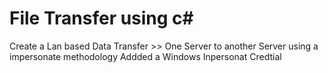 # File Transfer using c#
Create a Lan based Data Transfer >> One Server to another Server using a impersonate methodology
Addded a Windows Inpersonat Credtial
